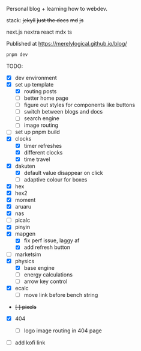 Personal blog + learning how to webdev.

stack:
~~jekyll~~
~~just the docs~~
~~md~~
~~js~~

next.js
nextra
react
mdx
ts

Published at https://merelylogical.github.io/blog/

```bash
pnpm dev
```

TODO:

- [x] dev environment
- [x] set up template
  - [x] routing posts
  - [ ] better home page
  - [ ] figure out styles for components like buttons
  - [ ] switch between blogs and docs
  - [ ] search engine
  - [ ] image routing
- [ ] set up pnpm build
- [x] clocks
  - [x] timer refreshes
  - [x] different clocks
  - [x] time travel
- [x] dakuten
  - [x] default value disappear on click
  - [ ] adaptive colour for boxes
- [x] hex
- [x] hex2
- [x] moment
- [x] aruaru
- [x] nas
- [ ] picalc
- [x] pinyin
- [x] mapgen
  - [x] fix perf issue, laggy af
  - [x] add refresh button
- [ ] marketsim
- [x] physics
  - [x] base engine
  - [ ] energy calculations
  - [ ] arrow key control
- [x] ecalc
  - [ ] move link before bench string
- ~~[ ] pixels~~
- [x] 404
  - [ ] logo image routing in 404 page
- [ ] add kofi link

